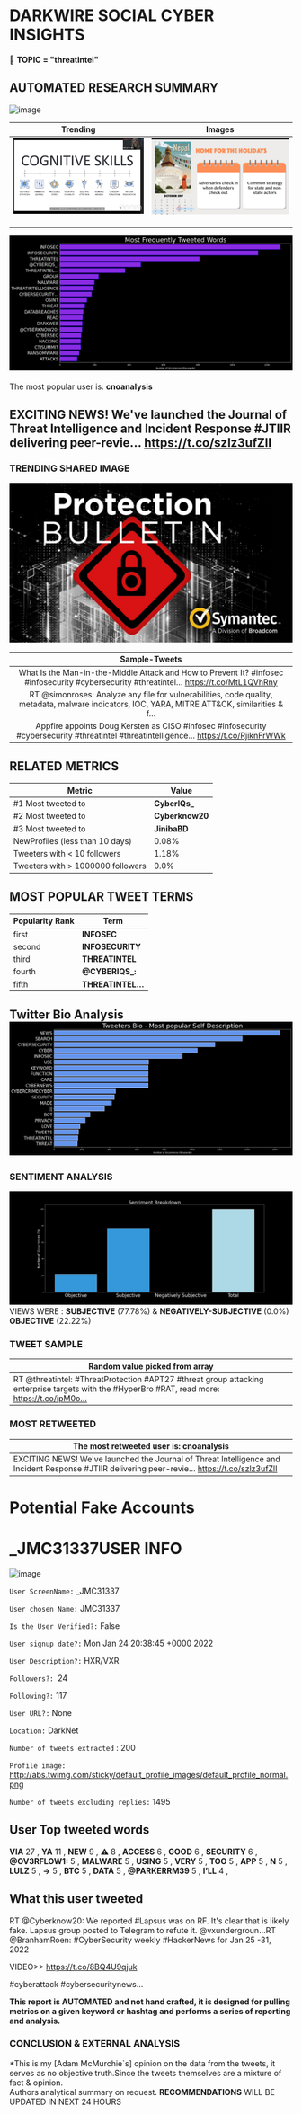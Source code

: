 # DARKWIRE SOCIAL CYBER INSIGHTS 
&#x1F34E; **TOPIC = "threatintel"**

## AUTOMATED RESEARCH SUMMARY
  ![image](darkLogo.png)   

|  Trending  |   Images | 
:-------------------------:|:-------------------------:
|  ![image](assets/threatintel/imageFile1.jpg)     <img width=200/> | ![image](assets/threatintel/imageFile2.jpg) <img width=200/> |   
 
 
![image](assets/threatintel/TWEETS.png)
<br></br>
The most popular user is: **cnoanalysis**  
 

## EXCITING NEWS! We've launched the Journal of Threat Intelligence and Incident Response #JTIIR delivering peer-revie… https://t.co/szlz3ufZlI 

  




### TRENDING SHARED IMAGE

![image](assets/threatintel/twitterPostedImage.png)



|                **Sample-Tweets**        |
| :-------------: |
| What Is the Man-in-the-Middle Attack and How to Prevent It? #infosec #infosecurity #cybersecurity #threatintel… https://t.co/MtL1QVhRny |
| RT @simonroses: Analyze any file for vulnerabilities, code quality, metadata, malware indicators, IOC, YARA, MITRE ATT&amp;CK, similarities &amp; f… |
| Appfire appoints Doug Kersten as CISO #infosec #infosecurity #cybersecurity #threatintel #threatintelligence… https://t.co/RjiknFrWWk |

## RELATED METRICS<br>
| Metric | Value |
| ------------- | ------------- |
| #1 Most tweeted to  | **CyberIQs_** |
| #2 Most tweeted to  | **Cyberknow20** |
| #3 Most tweeted to  | **JinibaBD** |
| NewProfiles (less than 10 days) | 0.08%  |
| Tweeters with < 10 followers  | 1.18%|
| Tweeters with > 1000000 followers  | 0.0%  |



## MOST POPULAR TWEET TERMS 


| Popularity Rank  | Term |
| ------------- | ------------- |
| first  | **INFOSEC**  |
| second  | **INFOSECURITY**  |
| third  | **THREATINTEL** |
| fourth  | **@CYBERIQS_:**  |
| fifth  | **THREATINTEL…**  |


## Twitter Bio Analysis![image](assets/threatintel/BIO.png)
### SENTIMENT ANALYSIS
![image](assets/threatintel/sentiment.png)
VIEWS WERE : **SUBJECTIVE**  (77.78%) & **NEGATIVELY-SUBJECTIVE** (0.0%) **OBJECTIVE** (22.22%)

### TWEET SAMPLE 
| Random value picked from array |
| ------------- |
|RT @threatintel: #ThreatProtection #APT27 #threat group attacking enterprise targets with the #HyperBro #RAT, read more: https://t.co/ipM0o… |

### MOST RETWEETED 

| The most retweeted user is: **cnoanalysis**  |
| ------------- |
| EXCITING NEWS! We've launched the Journal of Threat Intelligence and Incident Response #JTIIR delivering peer-revie… https://t.co/szlz3ufZlI |

# Potential Fake Accounts
 
# _JMC31337USER INFO
![image](http://abs.twimg.com/sticky/default_profile_images/default_profile_normal.png)
 
`User ScreenName:` _JMC31337 
 
`User chosen Name:` JMC31337 
 
`Is the User Verified?:` False 
 
`User signup date?:` Mon Jan 24 20:38:45 +0000 2022 
 
`User Description?:` HXR/VXR 
 
`Followers?: `24 
 
`Following?:` 117 
 
`User URL?:` None 
 
`Location:` DarkNet 
 
`Number of tweets extracted`  : 200 
 
`Profile image:` http://abs.twimg.com/sticky/default_profile_images/default_profile_normal.png 
 
`Number of tweets excluding replies:` 1495 
 

 

 
## User Top tweeted words 
 
**VIA** 27 , **YA** 11 , **NEW** 9 , **⚠** 8 , **ACCESS** 6 , **GOOD** 6 , **SECURITY** 6 , **@OV3RFLOW1:** 5 , **MALWARE** 5 , **USING** 5 , **VERY** 5 , **TOO** 5 , **APP** 5 , **N** 5 , **LULZ** 5 , **-&GT;** 5 , **BTC** 5 , **DATA** 5 , **@PARKERRM39** 5 , **I’LL** 4 , 
 
## What this user tweeted
 
RT @Cyberknow20: We reported #Lapsus was on RF. It's clear that is likely fake. Lapsus group posted to Telegram to refute it.
@vxundergroun…RT @BranhamRoen: #CyberSecurity weekly #HackerNews for Jan 25 -31, 2022

VIDEO&gt;&gt;  https://t.co/8BQ4U9qjuk

#cyberattack #cybersecuritynews…
 

<b> This report is AUTOMATED and not hand crafted, it is designed for pulling metrics on a given keyword or hashtag and performs a series of reporting and analysis.</b>  
### CONCLUSION & EXTERNAL ANALYSIS

*This is my [Adam McMurchie`s] opinion on the data from the tweets, it serves as no objective truth.Since the tweets themselves are a mixture of fact & opinion.<br>
Authors analytical summary on request.
**RECOMMENDATIONS** WILL BE UPDATED IN NEXT  24 HOURS <br>
